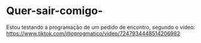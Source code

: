 # Quer-sair-comigo-
Estou testando a programação de um pedido de encontro, segundo o vídeo:
https://www.tiktok.com/@oprogmatico/video/7247934448514206982

